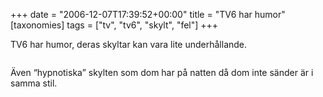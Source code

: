 +++
date = "2006-12-07T17:39:52+00:00"
title = "TV6 har humor"
[taxonomies]
tags = ["tv", "tv6", "skylt", "fel"]
+++

TV6 har humor, deras skyltar kan vara lite underhållande.

<img id="image149" src="/images/2006/12/kaffepaus.jpg" alt="" />

Även &#8220;hypnotiska&#8221; skylten som dom har på natten då dom inte sänder är i samma stil.



<small></small>
